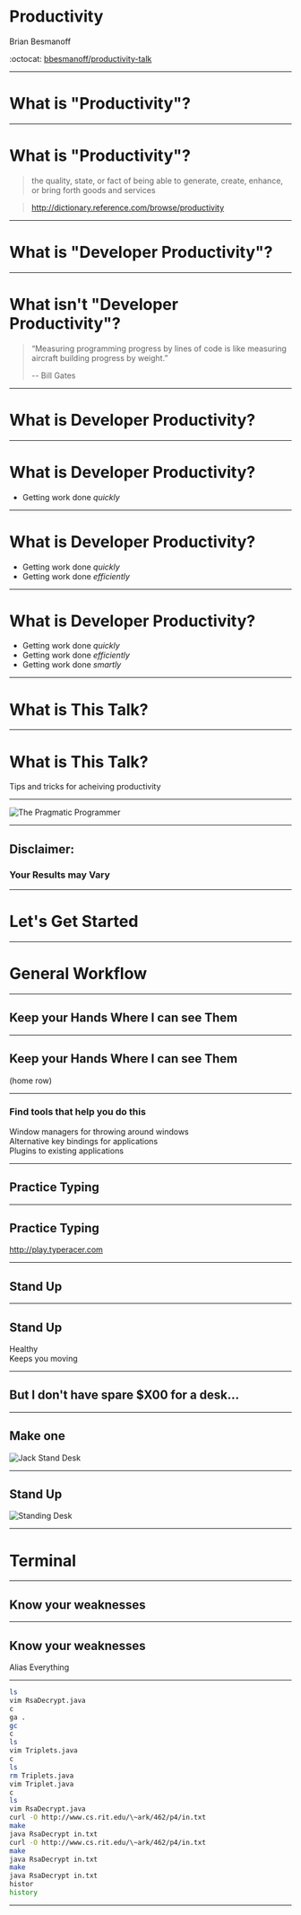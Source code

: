 # Productivity
Brian Besmanoff

:octocat: [bbesmanoff/productivity-talk][repo]

---

# What is "Productivity"?

---

# What is "Productivity"?

> the quality, state, or fact of being able to generate, create, enhance, or
> bring forth goods and services

> http://dictionary.reference.com/browse/productivity

---

# What is "Developer Productivity"?

---

# What isn't "Developer Productivity"?

> “Measuring programming progress by lines of code is like measuring aircraft
> building progress by weight.”
>
> -- Bill Gates

---

# What is Developer Productivity?

---

# What is Developer Productivity?
* Getting work done *quickly*

---

# What is Developer Productivity?
* Getting work done *quickly*
* Getting work done *efficiently*

---

# What is Developer Productivity?
* Getting work done *quickly*
* Getting work done *efficiently*
* Getting work done *smartly*

---

# What is This Talk?

---

# What is This Talk?
Tips and tricks for acheiving productivity  

---

![The Pragmatic Programmer][prag_prog_cover]

---

## Disclaimer:
### Your Results may Vary

---

# Let's Get Started

---

# General Workflow

---

## Keep your Hands Where I can see Them

---

## Keep your Hands Where I can see Them
(home row)

---

### Find tools that help you do this
Window managers for throwing around windows  
Alternative key bindings for applications  
Plugins to existing applications

---

## Practice Typing

---

## Practice Typing
http://play.typeracer.com

---

## Stand Up

---

## Stand Up
Healthy  
Keeps you moving

---

## But I don't have spare $X00 for a desk...

---

## Make one
![Jack Stand Desk][jack_stand]

---

## Stand Up

![Standing Desk][standing_desk]

---

# Terminal

---

## Know your weaknesses

---

## Know your weaknesses
Alias Everything

---

```bash
ls
vim RsaDecrypt.java
c
ga .
gc
c
ls
vim Triplets.java
c
ls
rm Triplets.java
vim Triplet.java
c
ls
vim RsaDecrypt.java
curl -O http://www.cs.rit.edu/\~ark/462/p4/in.txt
make
java RsaDecrypt in.txt
curl -O http://www.cs.rit.edu/\~ark/462/p4/in.txt
make
java RsaDecrypt in.txt
make
java RsaDecrypt in.txt
histor
history
```

---

##

[repo]: https://github.com/bbesmanoff/productivity-talk
[prag_prog_cover]: /images/prag_prog.jpg
[jack_stand]: /images/rig.jpg
[standing_desk]: /images/standing_desk.gif
